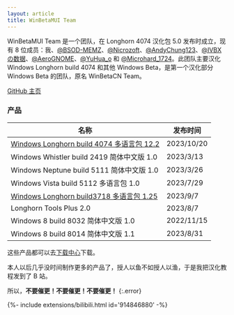 ```yaml
---
layout: article
title: WinBetaMUI Team
---
```


WinBetaMUI Team 是一个团队，在 Longhorn 4074 汉化包 5.0 发布时成立，现有 8 位成员：我、[@BSOD-MEMZ](https://space.bilibili.com/1975308950)、[@Nicrozoft](https://github.com/Nicrozoft)、[@AndyChung123](https://space.bilibili.com/2119761603)、[@IVBXの数据](https://space.bilibili.com/1171551865)、[@AeroGNOME](https://space.bilibili.com/515586861)、[@YuHua_o](https://space.bilibili.com/1468597922) 和 [@Microhard_1724](https://space.bilibili.com/1684665013)。此团队主要汉化 Windows Longhorn build 4074 和其他 Windows Beta，是第一个汉化部分 Windows Beta 的团队，原名 WinBetaCN Team。

[GitHub 主页](https://github.com/wbmui)

### 产品

| 名称                                                         | 发布时间   |
| ------------------------------------------------------------ | ---------- |
| [Windows Longhorn build 4074 多语言包 12.2](/2023/06/10/lh4074mui) | 2023/10/20 |
| Windows Whistler build 2419 简体中文版 1.0                   | 2023/3/13  |
| Windows Neptune build 5111 简体中文版 1.0                    | 2023/3/26  |
| Windows Vista build 5112 多语言包 1.0                        | 2023/7/29  |
| [Windows Longhorn build3718 多语言包 1.25](/2023/09/19/lh3718mui) | 2023/9/7   |
| Longhorn Tools Plus 2.0                                      | 2023/8/7   |
| Windows 8 build 8032 简体中文版 1.0                          | 2022/11/15 |
| Windows 8 build 8014 简体中文版 1.1                          | 2023/8/31  |

这些产品都可以去[下载中心](/download)下载。

本人以后几乎没时间制作更多的产品了，授人以鱼不如授人以渔，于是我把汉化教程发到了 B 站。

所以，**不要催更！不要催更！不要催更！**
{:.error}

<div>{%- include extensions/bilibili.html id='914846880' -%}</div>

